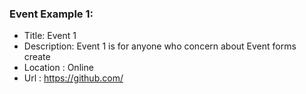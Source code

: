### Event Example 1:
- Title: Event 1
- Description: Event 1 is for anyone who concern about Event forms create
- Location : Online
- Url : https://github.com/